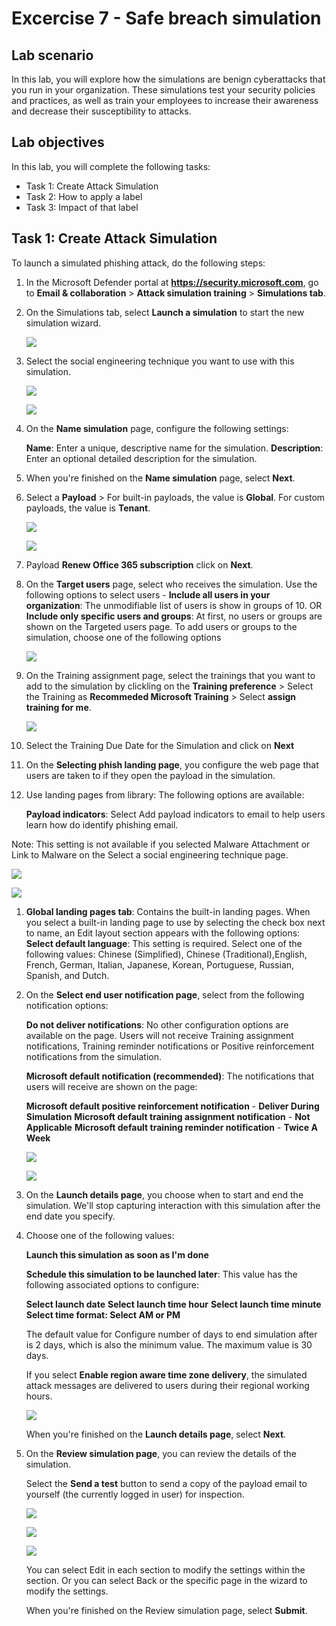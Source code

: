# Excercise 7 - Safe breach simulation

## Lab scenario
In this lab, you will explore how the simulations are benign cyberattacks that you run in your organization. These simulations test your security policies and practices, as well as train your employees to increase their awareness and decrease their susceptibility to attacks.

## Lab objectives

In this lab, you will complete the following tasks:

+ Task 1: Create Attack Simulation
+ Task 2: How to apply a label
+ Task 3: Impact of that label

## Task 1: Create Attack Simulation

To launch a simulated phishing attack, do the following steps:

1. In the Microsoft Defender portal at **https://security.microsoft.com**, go to **Email & collaboration** > **Attack simulation 
   training** > **Simulations tab**. 

1. On the Simulations tab, select  **Launch a simulation** to start the new simulation wizard.


    ![](../media/Purview_Attack_Simulation_01.png)
   

1. Select the social engineering technique you want to use with this simulation.

   ![](../media/Purview_Attack_Simulation_attackType_02.png)


   ![](../media/Purview_Attack_Simulation_attackType_03.png)


1. On the **Name simulation** page, configure the following settings:

   **Name**: Enter a unique, descriptive name for the simulation.
   **Description**: Enter an optional detailed description for the simulation.

1. When you're finished on the **Name simulation** page, select **Next**.


1. Select a **Payload** > For built-in payloads, the value is **Global**. For custom payloads, the value is **Tenant**.

   ![](../media/Purview_Attack_Simulation_PayloadSelect_04.png)


   ![](../media/Purview_Attack_Simulation_PayloadSelect_05.png)

1. Payload **Renew Office 365 subscription** click on **Next**.


1. On the **Target users** page, select who receives the simulation. Use the following options to select users - **Include all users in 
   your organization**: The unmodifiable list of users is show in groups of 10. OR **Include only specific users and groups**: At 
   first, no users or groups are shown on the Targeted users page. To add users or groups to the simulation, choose one of the following 
   options

   ![](../media/Purview_Attack_Simulation_Usersadd_06.png)


1. On the Training assignment page, select the trainings that you want to add to the simulation by clickling on the **Training 
   preference** > Select the Training as **Recommeded Microsoft Training** > Select **assign training for me**.

   
   ![](../media/Purview_Attack_Simulation_trainingassign_07.png)


1. Select the Training Due Date for the Simulation and click on **Next**


1. On the **Selecting phish landing page**, you configure the web page that users are taken to if they open the payload in the simulation.

1. Use landing pages from library: The following options are available:

   **Payload indicators**: Select Add payload indicators to email to help users learn how do identify phishing email.

Note: This setting is not available if you selected Malware Attachment or Link to Malware on the Select a social engineering technique page.


   ![](../media/Purview_Attack_Simulation_tPhishinglanding_08.png)
   

   ![](../media/Purview_Attack_Simulation_tPhishinglanding_09.png)


1. **Global landing pages tab**: Contains the built-in landing pages. When you select a built-in landing page to use by selecting the 
   check box next to name, an Edit layout section appears with the following options:
  **Select default language**: This setting is required. Select one of the following values: Chinese (Simplified), Chinese 
    (Traditional),English, French, German, Italian, Japanese, Korean, Portuguese, Russian, Spanish, and Dutch.


1. On the **Select end user notification page**, select from the following notification options:

   **Do not deliver notifications**: No other configuration options are available on the page. Users will not receive Training 
     assignment notifications, Training reminder notifications or Positive reinforcement notifications from the simulation.

   **Microsoft default notification (recommended)**: The notifications that users will receive are shown on the page:

   **Microsoft default positive reinforcement notification** - **Deliver During Simulation**
   **Microsoft default training assignment notification** - **Not Applicable**
   **Microsoft default training reminder notification** - **Twice A Week**

    ![](../media/Purview_Attack_Simulation_end_usernotification_10.png)

    ![](../media/Purview_Attack_Simulation_end_usernotification_11.png)


1. On the **Launch details page**, you choose when to start and end the simulation. We'll stop capturing interaction with this 
   simulation after the end date you specify.

1. Choose one of the following values:

   **Launch this simulation as soon as I'm done**

   **Schedule this simulation to be launched later**: This value has the following associated options to configure:

   **Select launch date**
   **Select launch time hour**
   **Select launch time minute**
   **Select time format: Select AM or PM**
   
   The default value for Configure number of days to end simulation after is 2 days, which is also the minimum value. The maximum value 
   is 30 days.

   If you select **Enable region aware time zone delivery**, the simulated attack messages are delivered to users during their regional 
   working hours.

   ![](../media/Purview_Attack_Simulation_Launch_Details_Page_11.png)

   When you're finished on the **Launch details page**, select **Next**.

1. On the **Review simulation page**, you can review the details of the simulation.

   Select the  **Send a test** button to send a copy of the payload email to yourself (the currently logged in user) for inspection.

   ![](../media/Purview_Attack_Simulation_SubmitPage_13.png)


    ![](../media/Purview_Attack_Simulation_SubmitPage_14.png)


    ![](../media/Purview_Attack_Simulation_SubmitPage_15.png)


   You can select Edit in each section to modify the settings within the section. Or you can select Back or the specific page in the 
   wizard to modify the settings.

   When you're finished on the Review simulation page, select **Submit**.

